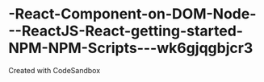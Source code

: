 # -React-Component-on-DOM-Node---ReactJS-React-getting-started-NPM-NPM-Scripts---wk6gjqgbjcr3
Created with CodeSandbox
